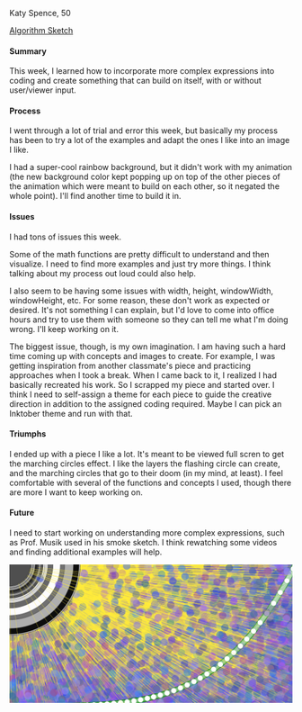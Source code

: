 Katy Spence, 50

[Algorithm Sketch](https://katyspence.github.io/120-work/hw-6/)

#### Summary
This week, I learned how to incorporate more complex expressions into coding and create something that can build on itself, with or without user/viewer input.

#### Process
I went through a lot of trial and error this week, but basically my process has been to try a lot of the examples and adapt the ones I like into an image I like.

I had a super-cool rainbow background, but it didn't work with my animation (the new background color kept popping up on top of the other pieces of the animation which were meant to build on each other, so it negated the whole point). I'll find another time to build it in.

#### Issues
I had tons of issues this week.

Some of the math functions are pretty difficult to understand and then visualize. I need to find more examples and just try more things. I think talking about my process out loud could also help.

I also seem to be having some issues with width, height, windowWidth, windowHeight, etc. For some reason, these don't work as expected or desired. It's not something I can explain, but I'd love to come into office hours and try to use them with someone so they can tell me what I'm doing wrong. I'll keep working on it.

The biggest issue, though, is my own imagination. I am having such a hard time coming up with concepts and images to create. For example, I was getting inspiration from another classmate's piece and practicing approaches when I took a break. When I came back to it, I realized I had basically recreated his work. So I scrapped my piece and started over. I think I need to self-assign a theme for each piece to guide the creative direction in addition to the assigned coding required. Maybe I can pick an Inktober theme and run with that.

#### Triumphs
I ended up with a piece I like a lot. It's meant to be viewed full scren to get the marching circles effect. I like the layers the flashing circle can create, and the marching circles that go to their doom (in my mind, at least). I feel comfortable with several of the functions and concepts I used, though there are more I want to keep working on.

#### Future
I need to start working on understanding more complex expressions, such as Prof. Musik used in his smoke sketch. I think rewatching some videos and finding additional examples will help.


![Algorithm Sketch](./Sketch.PNG)
